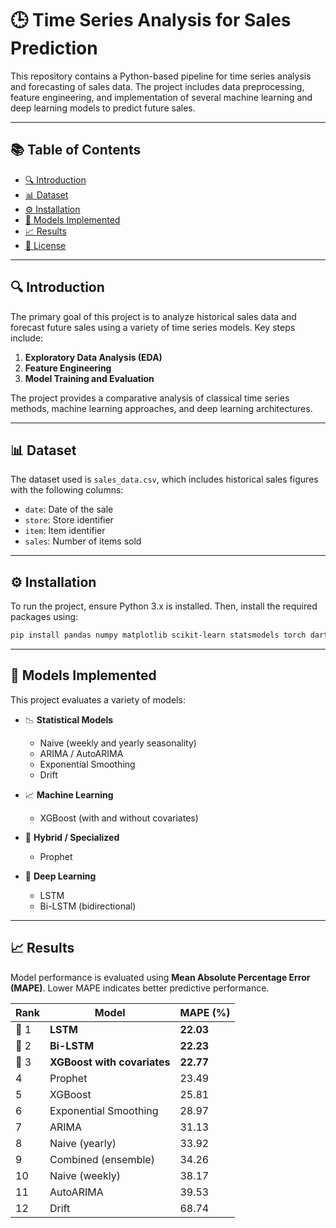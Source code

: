
# 🕒 Time Series Analysis for Sales Prediction

This repository contains a Python-based pipeline for time series analysis and forecasting of sales data. The project includes data preprocessing, feature engineering, and implementation of several machine learning and deep learning models to predict future sales.

---

## 📚 Table of Contents

* [🔍 Introduction](#introduction)
* [📊 Dataset](#dataset)
* [⚙️ Installation](#installation)
* [🧠 Models Implemented](#models-implemented)
* [📈 Results](#results)
* [📎 License](#license)

---

## 🔍 Introduction

The primary goal of this project is to analyze historical sales data and forecast future sales using a variety of time series models. Key steps include:

1. **Exploratory Data Analysis (EDA)**
2. **Feature Engineering**
3. **Model Training and Evaluation**

The project provides a comparative analysis of classical time series methods, machine learning approaches, and deep learning architectures.

---

## 📊 Dataset

The dataset used is `sales_data.csv`, which includes historical sales figures with the following columns:

* `date`: Date of the sale
* `store`: Store identifier
* `item`: Item identifier
* `sales`: Number of items sold

---

## ⚙️ Installation

To run the project, ensure Python 3.x is installed. Then, install the required packages using:

```bash
pip install pandas numpy matplotlib scikit-learn statsmodels torch darts
```

---

## 🧠 Models Implemented

This project evaluates a variety of models:

* 📉 **Statistical Models**

  * Naive (weekly and yearly seasonality)
  * ARIMA / AutoARIMA
  * Exponential Smoothing
  * Drift

* 📈 **Machine Learning**

  * XGBoost (with and without covariates)

* 🔮 **Hybrid / Specialized**

  * Prophet

* 🤖 **Deep Learning**

  * LSTM
  * Bi-LSTM (bidirectional)

---

## 📈 Results

Model performance is evaluated using **Mean Absolute Percentage Error (MAPE)**. Lower MAPE indicates better predictive performance.

| Rank | Model                       | MAPE (%)  |
| ---- | --------------------------- | --------- |
| 🥇 1 | **LSTM**                    | **22.03** |
| 🥈 2 | **Bi-LSTM**                 | **22.23** |
| 🥉 3 | **XGBoost with covariates** | **22.77** |
| 4    | Prophet                     | 23.49     |
| 5    | XGBoost                     | 25.81     |
| 6    | Exponential Smoothing       | 28.97     |
| 7    | ARIMA                       | 31.13     |
| 8    | Naive (yearly)              | 33.92     |
| 9    | Combined (ensemble)         | 34.26     |
| 10   | Naive (weekly)              | 38.17     |
| 11   | AutoARIMA                   | 39.53     |
| 12   | Drift                       | 68.74     |

